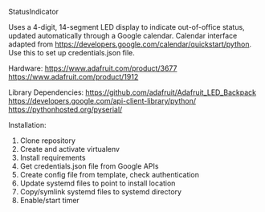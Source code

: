 StatusIndicator

Uses a 4-digit, 14-segment LED display to indicate out-of-office status, updated
automatically through a Google calendar.  Calendar interface adapted from
https://developers.google.com/calendar/quickstart/python.  Use this to set
up credentials.json file.

Hardware:
https://www.adafruit.com/product/3677
https://www.adafruit.com/product/1912

Library Dependencies:
https://github.com/adafruit/Adafruit_LED_Backpack
https://developers.google.com/api-client-library/python/
https://pythonhosted.org/pyserial/

Installation:
1. Clone repository
2. Create and activate virtualenv
3. Install requirements
4. Get credentials.json file from Google APIs
5. Create config file from template, check authentication
6. Update systemd files to point to install location
7. Copy/symlink systemd files to systemd directory
8. Enable/start timer
